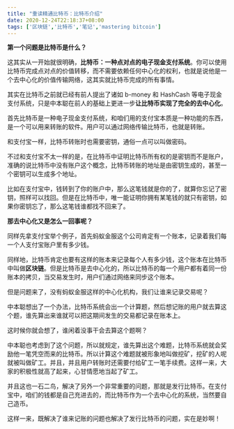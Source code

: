 ```yaml
---
title: "重读精通比特币：比特币介绍"
date: 2020-12-24T22:18:37+08:00
tags: ['区块链','比特币','笔记','mastering bitcoin']
---
```


**第一个问题是比特币是什么？**

这其实从一开始就很明确，**比特币：一种点对点的电子现金支付系统**。你可以使用比特币完成点对点的价值转移，而不需要依赖任何中心化的权利，也就是说他是一个去中心化的价值传输网络，这其实就比特币完成的所有事情。

其实在比特币之前就已经有前人提出了诸如 b-money 和 HashCash 等电子现金支付系统，只是中本聪在前人的基础上更进一步**让比特币实现了完全的去中心化**。

首先比特币是一种电子现金支付系统，和咱们用的支付宝本质是一种功能的东西，是一个可以用来转账的软件。用户可以通过网络传输比特币，也就是转账。

和支付宝一样，比特币转账时也需要密钥，通俗一点可以叫做密码。

不过和支付宝不太一样的是，在比特币中证明比特币所有权的是密钥而不是账户，准确的说比特币中没有账户这个概念，比特币转账的地址是由密钥生成的，甚至一个密钥可以生成多个地址。

比如在支付宝中，钱转到了你的账户中，那么这笔钱就是你的了，就算你忘记了密钥，照样可以找回。但是在比特币中，唯一能证明你拥有某笔钱的就只有密钥，如果你密钥忘了，那么这笔钱谁都找不回来了。

**那去中心化又是怎么一回事呢？**

同样先拿支付宝举个例子，首先蚂蚁金服这个公司肯定有一个账本，记录着我们每一个人支付宝账户里有多少钱。

同样地，比特币肯定也要有这样的账本来记录每个人有多少钱，这个账本在比特币中叫做**区块链**。但是比特币是去中心化的，所以比特币的每一个用户都有着同一份账本的拷贝，当交易发生时，用户们通过网络来同步这个账本。

但是问题来了，没有蚂蚁金服这样的中心化机构，我们让谁来记录交易呢？

中本聪想出了一个办法，比特币系统会出一个计算题，然后想记账的用户就去算这个题，谁先算出来谁就可以把这期间发生的交易都记录在账本上。

这时候你就会想了，谁闲着没事干会去算这个题啊？

中本聪也考虑到了这个问题，所以就规定，谁先算出这个难题，比特币系统就会奖励他一笔凭空而来的比特币。所以计算这个难题就被形象地叫做挖矿，挖矿的人呢就被叫做矿工。并且，并且用户转账时还需要付给矿工一笔手续费。这样一来，大家的积极性就高了起来，心甘情愿地当起了矿工。

并且这也一石二鸟，解决了另外一个非常重要的问题，那就是发行比特币。在支付宝中，咱们的钱都是自己充进去的，而比特币作为一个去中心化的系统，当然要自己造币。

这样一来，既解决了谁来记账的问题也解决了发行比特币的问题，实在是妙啊！

